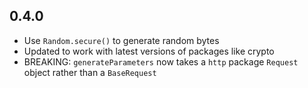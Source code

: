 ## 0.4.0
- Use `Random.secure()` to generate random bytes
- Updated to work with latest versions of packages like crypto
- BREAKING: `generateParameters` now takes a `http` package `Request` object
  rather than a `BaseRequest`

